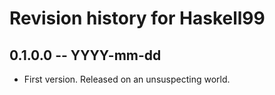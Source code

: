 # Revision history for Haskell99

## 0.1.0.0  -- YYYY-mm-dd

* First version. Released on an unsuspecting world.
